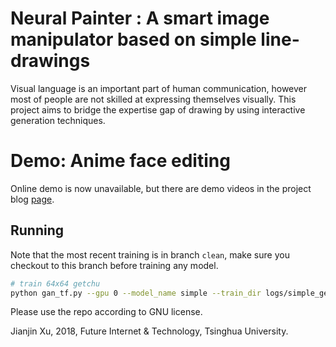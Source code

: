 # Neural Painter : A smart image manipulator based on simple line-drawings

Visual language is an important part of human communication, however most of people are not skilled at expressing themselves visually. This project aims to bridge the expertise gap of drawing by using interactive generation techniques.

# Demo: Anime face editing

Online demo is now unavailable, but there are demo videos in the project blog [page](https://atlantixjj.github.io/jekyll/update/2018/09/01/NeuralPainter.html).

## Running

Note that the most recent training is in branch `clean`, make sure you checkout to this branch before training any model.

```bash
# train 64x64 getchu
python gan_tf.py --gpu 0 --model_name simple --train_dir logs/simple_getchu1 
```

Please use the repo according to GNU license.

Jianjin Xu,
2018, Future Internet & Technology, Tsinghua University.
